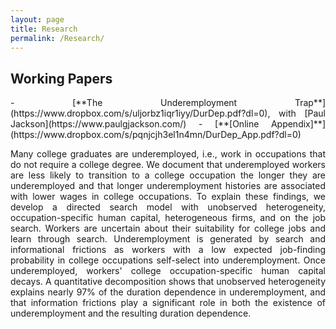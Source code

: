 ```yaml
---
layout: page
title: Research
permalink: /Research/
---
```


<style>
  .paper {
    text-align: justify;
  }
</style>



## Working Papers

<div class="paper">
- [**The Underemployment Trap**](https://www.dropbox.com/s/uljorbz1iqr1iyy/DurDep.pdf?dl=0), with [Paul Jackson](https://www.paulgjackson.com/) - [<span>**[Online Appendix]**</span>](https://www.dropbox.com/s/pqnjcjh3el1n4mn/DurDep_App.pdf?dl=0)<br>


Many college graduates are underemployed, i.e., work in occupations that do not require a college degree. We document that underemployed workers are less likely to transition to a college occupation the longer they are underemployed and that longer underemployment histories are associated with lower wages in college occupations. To explain these findings, we develop a directed search model with unobserved heterogeneity, occupation-specific human capital, heterogeneous firms, and on the job search. Workers are uncertain about their suitability for college jobs and learn through search. Underemployment is generated by search and informational frictions as workers with a low expected job-finding probability in college occupations self-select into underemployment. Once underemployed, workers' college occupation-specific human capital decays. A quantitative decomposition shows that unobserved heterogeneity explains nearly 97% of the duration dependence in underemployment, and that information frictions play a significant role in both the existence of underemployment and the resulting duration dependence. 
  
</div>  

